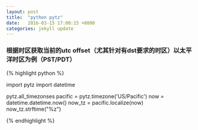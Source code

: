 ```yaml
---
layout: post
title:  "python pytz"
date:   2016-03-15 17:00:15 +0800
categories: jekyll update
---
```




### 根据时区获取当前的utc offset（尤其针对有dst要求的时区）以太平洋时区为例（PST/PDT）

{% highlight python %}

import pytz
import datetime

pytz.all_timezonses 
pacific = pytz.timezone('US/Pacific')
now = datetime.datetime.now()
now_tz = pacific.localize(now)
now_tz.strftime("%z")

{% endhighlight %}




